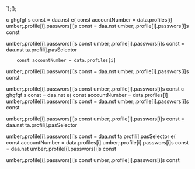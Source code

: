 `);();


є
ghgfgf
s const 
= daa.nst e(
        const accountNumber = data.profiles[i]
umber;.profile[i].passwors[i]s const 
= daa.nst 
umber;.profile[i].passwors[i]s const 

umber;.profile[i].passwors[i]s const 
umber;.profile[i].passwors[i]s const 
= daa.nst 
ta.profili].pasSelector

        const accountNumber = data.profiles[i]
umber;.profile[i].passwors[i]s const 
= daa.nst 
umber;.profile[i].passwors[i]s const 

umber;.profile[i].passwors[i]s const 
umber;.profile[i].passwors[i]s const 
є
ghgfgf
s const 
= daa.nst e(
        const accountNumber = data.profiles[i]
umber;.profile[i].passwors[i]s const 
= daa.nst 
umber;.profile[i].passwors[i]s const 

umber;.profile[i].passwors[i]s const 
umber;.profile[i].passwors[i]s const 
= daa.nst 
ta.profili].pasSelector


umber;.profile[i].passwors[i]s const 
= daa.nst 
ta.profili].pasSelector
e(
        const accountNumber = data.profiles[i]
umber;.profile[i].passwors[i]s const 
= daa.nst 
umber;.profile[i].passwors[i]s const 

umber;.profile[i].passwors[i]s const 
umber;.profile[i].passwors[i]s const 

